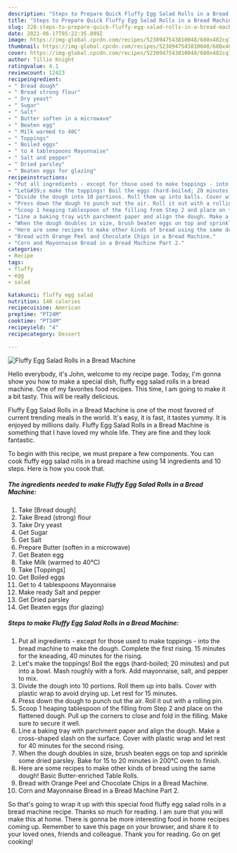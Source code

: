 ```yaml
---
description: "Steps to Prepare Quick Fluffy Egg Salad Rolls in a Bread Machine"
title: "Steps to Prepare Quick Fluffy Egg Salad Rolls in a Bread Machine"
slug: 228-steps-to-prepare-quick-fluffy-egg-salad-rolls-in-a-bread-machine
date: 2021-06-17T05:22:35.899Z
image: https://img-global.cpcdn.com/recipes/5230947543810048/680x482cq70/fluffy-egg-salad-rolls-in-a-bread-machine-recipe-main-photo.jpg
thumbnail: https://img-global.cpcdn.com/recipes/5230947543810048/680x482cq70/fluffy-egg-salad-rolls-in-a-bread-machine-recipe-main-photo.jpg
cover: https://img-global.cpcdn.com/recipes/5230947543810048/680x482cq70/fluffy-egg-salad-rolls-in-a-bread-machine-recipe-main-photo.jpg
author: Tillie Knight
ratingvalue: 4.1
reviewcount: 12423
recipeingredient:
- " Bread dough"
- " Bread strong flour"
- " Dry yeast"
- " Sugar"
- " Salt"
- " Butter soften in a microwave"
- " Beaten egg"
- " Milk warmed to 40C"
- " Toppings"
- " Boiled eggs"
- " to 4 tablespoons Mayonnaise"
- " Salt and pepper"
- " Dried parsley"
- " Beaten eggs for glazing"
recipeinstructions:
- "Put all ingredients - except for those used to make toppings - into the bread machine to make the dough. Complete the first rising. 15 minutes for the kneading, 40 minutes for the rising."
- "Let&#39;s make the toppings! Boil the eggs (hard-boiled; 20 minutes) and put into a bowl. Mash roughly with a fork. Add mayonnaise, salt, and pepper to mix."
- "Divide the dough into 10 portions. Roll them up into balls. Cover with plastic wrap to avoid drying up. Let rest for 15 minutes."
- "Press down the dough to punch out the air. Roll it out with a rolling pin."
- "Scoop 1 heaping tablespoon of the filling from Step 2 and place on the flattened dough. Pull up the corners to close and fold in the filling. Make sure to secure it well."
- "Line a baking tray with parchment paper and align the dough. Make a cross-shaped slash on the surface. Cover with plastic wrap and let rest for 40 minutes for the second rising."
- "When the dough doubles in size, brush beaten eggs on top and sprinkle some dried parsley. Bake for 15 to 20 minutes in 200°C oven to finish."
- "Here are some recipes to make other kinds of bread using the same dough! Basic Butter-enriched Table Rolls."
- "Bread with Orange Peel and Chocolate Chips in a Bread Machine."
- "Corn and Mayonnaise Bread in a Bread Machine Part 2."
categories:
- Recipe
tags:
- fluffy
- egg
- salad

katakunci: fluffy egg salad 
nutrition: 140 calories
recipecuisine: American
preptime: "PT24M"
cooktime: "PT34M"
recipeyield: "4"
recipecategory: Dessert

---
```



![Fluffy Egg Salad Rolls in a Bread Machine](https://img-global.cpcdn.com/recipes/5230947543810048/680x482cq70/fluffy-egg-salad-rolls-in-a-bread-machine-recipe-main-photo.jpg)

Hello everybody, it's John, welcome to my recipe page. Today, I'm gonna show you how to make a special dish, fluffy egg salad rolls in a bread machine. One of my favorites food recipes. This time, I am going to make it a bit tasty. This will be really delicious.



Fluffy Egg Salad Rolls in a Bread Machine is one of the most favored of current trending meals in the world. It's easy, it is fast, it tastes yummy. It is enjoyed by millions daily. Fluffy Egg Salad Rolls in a Bread Machine is something that I have loved my whole life. They are fine and they look fantastic.


To begin with this recipe, we must prepare a few components. You can cook fluffy egg salad rolls in a bread machine using 14 ingredients and 10 steps. Here is how you cook that.

<!--inarticleads1-->

##### The ingredients needed to make Fluffy Egg Salad Rolls in a Bread Machine:

1. Take  [Bread dough]
1. Take  Bread (strong) flour
1. Take  Dry yeast
1. Get  Sugar
1. Get  Salt
1. Prepare  Butter (soften in a microwave)
1. Get  Beaten egg
1. Take  Milk (warmed to 40°C)
1. Take  [Toppings]
1. Get  Boiled eggs
1. Get  to 4 tablespoons Mayonnaise
1. Make ready  Salt and pepper
1. Get  Dried parsley
1. Get  Beaten eggs (for glazing)




<!--inarticleads2-->

##### Steps to make Fluffy Egg Salad Rolls in a Bread Machine:

1. Put all ingredients - except for those used to make toppings - into the bread machine to make the dough. Complete the first rising. 15 minutes for the kneading, 40 minutes for the rising.
1. Let&#39;s make the toppings! Boil the eggs (hard-boiled; 20 minutes) and put into a bowl. Mash roughly with a fork. Add mayonnaise, salt, and pepper to mix.
1. Divide the dough into 10 portions. Roll them up into balls. Cover with plastic wrap to avoid drying up. Let rest for 15 minutes.
1. Press down the dough to punch out the air. Roll it out with a rolling pin.
1. Scoop 1 heaping tablespoon of the filling from Step 2 and place on the flattened dough. Pull up the corners to close and fold in the filling. Make sure to secure it well.
1. Line a baking tray with parchment paper and align the dough. Make a cross-shaped slash on the surface. Cover with plastic wrap and let rest for 40 minutes for the second rising.
1. When the dough doubles in size, brush beaten eggs on top and sprinkle some dried parsley. Bake for 15 to 20 minutes in 200°C oven to finish.
1. Here are some recipes to make other kinds of bread using the same dough! Basic Butter-enriched Table Rolls.
1. Bread with Orange Peel and Chocolate Chips in a Bread Machine.
1. Corn and Mayonnaise Bread in a Bread Machine Part 2.




So that's going to wrap it up with this special food fluffy egg salad rolls in a bread machine recipe. Thanks so much for reading. I am sure that you will make this at home. There is gonna be more interesting food in home recipes coming up. Remember to save this page on your browser, and share it to your loved ones, friends and colleague. Thank you for reading. Go on get cooking!
